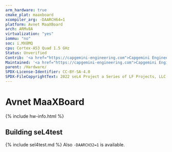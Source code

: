 ```yaml
---
arm_hardware: true
cmake_plat: maaxboard
xcompiler_arg: -DAARCH64=1
platform: Avnet MaaXBoard
arch: ARMv8A
virtualization: "yes"
iommu: "no"
soc: i.MX8MQ
cpu: Cortex-A53 Quad 1.5 GHz
Status: Unverified
Contrib: '<a href="https://capgemini-engineering.com">Capgemini Engineering</a>"'
Maintained: '<a href="https://capgemini-engineering.com">Capgemini Engineering</a>"'
parent: /Hardware/
SPDX-License-Identifier: CC-BY-SA-4.0
SPDX-FileCopyrightText: 2022 seL4 Project a Series of LF Projects, LLC.
---
```


# Avnet MaaXBoard

{% include hw-info.html %}

## Building seL4test

{% include sel4test.md %}
Also `-DAARCH32=1` is available.
